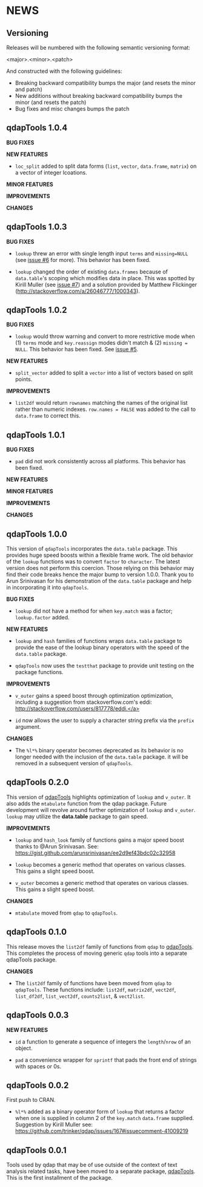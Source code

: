NEWS 
====

Versioning
----------

Releases will be numbered with the following semantic versioning format:

&lt;major&gt;.&lt;minor&gt;.&lt;patch&gt;

And constructed with the following guidelines:

* Breaking backward compatibility bumps the major (and resets the minor 
  and patch)
* New additions without breaking backward compatibility bumps the minor 
  (and resets the patch)
* Bug fixes and misc changes bumps the patch

qdapTools 1.0.4
----------------------------------------------------------------

**BUG FIXES**

**NEW FEATURES**

* `loc_split` added to split data forms (`list`, `vector`, `data.frame`, 
  `matrix`) on a vector of integer lcoations.

**MINOR FEATURES**

**IMPROVEMENTS**

**CHANGES**


qdapTools 1.0.3
----------------------------------------------------------------

**BUG FIXES**

* `lookup` threw an error with single length input `terms` and `missing=NULL`
  (see <a href="https://github.com/trinker/qdapTools/issues/6">issue #6</a> for more).  This behavior has been fixed. 

* `lookup` changed the order of existing `data.frames` because of `data.table`'s
  scoping which modifies data in place.  This was spotted by Kirill Muller (see
  <a href="https://github.com/trinker/qdapTools/issues/7">issue #7</a>) and a solution provided by Matthew Flickinger 
  (<a href="http://stackoverflow.com/a/26046777/1000343)." target="_blank">http://stackoverflow.com/a/26046777/1000343).</a>


qdapTools 1.0.2
----------------------------------------------------------------

**BUG FIXES**

* `lookup` would throw warning and convert to more restrictive mode when 
  (1) `terms` mode and `key.reassign` modes didn't match & (2) `missing = NULL`.
  This behavior has been fixed.  See <a href="https://github.com/trinker/qdapTools/issues/5">issue #5</a>.

**NEW FEATURES**

* `split_vector` added to split a `vector` into a list of vectors based on split 
  points.

**IMPROVEMENTS**

* `list2df` would return `rownames` matching the names of the original list 
  rather than numeric indexes.  `row.names = FALSE` was added to the call to
  `data.frame` to correct this.


qdapTools 1.0.1
----------------------------------------------------------------

**BUG FIXES**

* `pad` did not work consistently across all platforms.  This behavior has been 
  fixed.

**NEW FEATURES**

**MINOR FEATURES**

**IMPROVEMENTS**

**CHANGES**


qdapTools 1.0.0
----------------------------------------------------------------

This version of `qdapTools` incorporates the `data.table` package.  This 
  provides huge speed boosts within a flexible frame work.  The old behavior of 
  the `lookup` functions was to convert `factor` to `character`.  The latest 
  version does not perform this coercion.  Those relying on this behavior may 
  find their code breaks hence the major bump to version 1.0.0.  Thank you to 
  Arun Srinivasan for his demonstration of the `data.table` package and help in 
  incorporating it into `qdapTools`.

**BUG FIXES**

* `lookup` did not have a method for when `key.match` was a factor;
  `lookup.factor` added.

**NEW FEATURES**

* `lookup` and `hash` families of functions wraps `data.table` package to 
  provide the ease of the lookup binary operators with the speed of the 
  `data.table` package.

* `qdapTools` now uses the `testthat` package to provide unit testing on 
  the package functions.

**IMPROVEMENTS**

* `v_outer` gains a speed boost through optimization optimization, including a 
  suggestion from stackoverflow.com's eddi: 
  <a href="http://stackoverflow.com/users/817778/eddi." target="_blank">http://stackoverflow.com/users/817778/eddi.</a>

* `id` now allows the user to supply a character string prefix via the `prefix` 
  argument.

**CHANGES**

* The `%l*%` binary operator becomes deprecated as its behavior is no longer 
  needed with the inclusion of the `data.table` package.  it will be removed in 
  a subsequent version of `qdapTools`.


qdapTools 0.2.0
----------------------------------------------------------------

This version of <a href="https://github.com/trinker/qdapTools" target="_blank">qdapTools</a> highlights optimization of `lookup` and `v_outer`.
It also adds the `mtabulate` function from the qdap package.  Future development 
will revolve around further optimization of `lookup` and `v_outer`.  `lookup` 
may utilize the **data.table** package to gain speed. 

**IMPROVEMENTS**

* `lookup` and `hash_look` family of functions gains a major speed boost thanks 
  to @Arun Srinivasan.  See: https://gist.github.com/arunsrinivasan/ee2d9ef43bdc02c32958

* `lookup` becomes a generic method that operates on various classes.  This 
  gains a slight speed boost.

* `v_outer` becomes a generic method that operates on various classes.  This 
  gains a slight speed boost.

**CHANGES**

* `mtabulate` moved from `qdap` to `qdapTools`.



qdapTools 0.1.0
----------------------------------------------------------------

This release moves the `list2df` family of functions from `qdap` to <a href="https://github.com/trinker/qdapTools" target="_blank">qdapTools</a>.  
This completes the process of moving generic `qdap` tools into a separate 
qdapTools package.

**CHANGES**

* The `list2df` family of functions have been moved from `qdap` to `qdapTools`.
  These functions include: `list2df`, `matrix2df`, `vect2df`, `list_df2df`, 
  `list_vect2df`, `counts2list`, & `vect2list`.



qdapTools 0.0.3
----------------------------------------------------------------

**NEW FEATURES**

* `id` a function to generate a sequence of integers the `length`/`nrow` of an 
  object.

* `pad` a convenience wrapper for `sprintf` that pads the front end of strings 
  with spaces or 0s.


qdapTools 0.0.2
----------------------------------------------------------------

First push to CRAN.

* `%l*%` added as a binary operator form of `lookup` that returns a factor when 
  one is supplied in column 2 of the `key.match` `data.frame` supplied. 
  Suggestion by Kirill Muller see: 
  https://github.com/trinker/qdap/issues/167#issuecomment-41009219

qdapTools 0.0.1
----------------------------------------------------------------

Tools used by qdap that may be of use outside of the context of text analysis 
related tasks, have been moved to a separate package, <a href="https://github.com/trinker/qdapTools" target="_blank">qdapTools</a>.  This is the 
first installment of the package.

